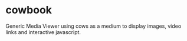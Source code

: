 # cowbook
Generic Media Viewer using cows as a medium to display images, video links and interactive javascript.
